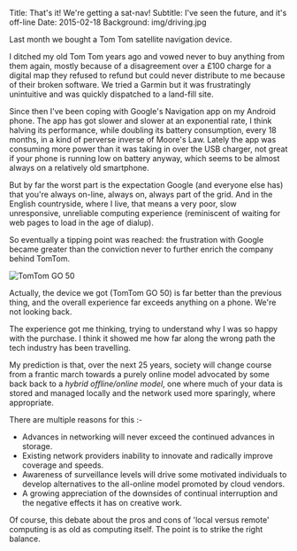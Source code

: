 Title: That's it! We're getting a sat-nav!
Subtitle: I've seen the future, and it's off-line
Date: 2015-02-18
Background: img/driving.jpg

Last month we bought a Tom Tom satellite navigation device.

I ditched my old Tom Tom years ago and vowed never to buy anything from
them again, mostly because of a disagreement over a £100 charge for a
digital map they refused to refund but could never distribute to me
because of their broken software. We tried a Garmin but it was
frustratingly unintuitive and was quickly dispatched to a land-fill
site.

Since then I've been coping with Google's Navigation app on my Android
phone. The app has got slower and slower at an exponential rate, I think
halving its performance, while doubling its battery consumption, every
18 months, in a kind of perverse inverse of Moore's Law. Lately the app
was consuming more power than it was taking in over the USB charger, not
great if your phone is running low on battery anyway, which seems to be
almost always on a relatively old smartphone.

But by far the worst part is the expectation Google (and everyone else
has) that you're always on-line, always on, always part of the grid. And
in the English countryside, where I live, that means a very poor, slow
unresponsive, unreliable computing experience (reminiscent of waiting
for web pages to load in the age of dialup).

So eventually a tipping point was reached: the frustration with Google
became greater than the conviction never to further enrich the company
behind TomTom.

![TomTom GO 50](img/tomtom.jpg)

Actually, the device we got (TomTom GO 50) is far better than the
previous thing, and the overall experience far exceeds anything on a
phone. We're not looking back.

The experience got me thinking, trying to understand why I was so happy
with the purchase. I think it showed me how far along the wrong path the
tech industry has been travelling.

My prediction is that, over the next 25 years, society will change
course from a frantic march towards a purely online model advocated by
some back back to a _hybrid offline/online model_, one where much of your
data is stored and managed locally and the network used more sparingly,
where appropriate.

There are multiple reasons for this :-

 - Advances in networking will never exceed the continued advances in
 storage.
 - Existing network providers inability to innovate and radically
   improve coverage and speeds.
 - Awareness of surveillance levels will drive some motivated individuals to develop alternatives to the all-online model promoted by cloud vendors.
 - A growing appreciation of the downsides of continual interruption and the negative effects it has on creative work.

Of course, this debate about the pros and cons of 'local versus remote'
computing is as old as computing itself. The point is to strike the right balance.
